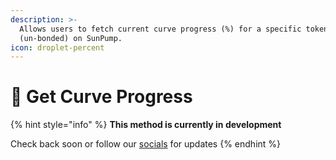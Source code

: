 ```yaml
---
description: >-
  Allows users to fetch current curve progress (%) for a specific token
  (un-bonded) on SunPump.
icon: droplet-percent
---
```


# 🚧 Get Curve Progress

{% hint style="info" %}
**This method is currently in development**&#x20;

Check back soon or follow our [socials](broken-reference) for updates
{% endhint %}

